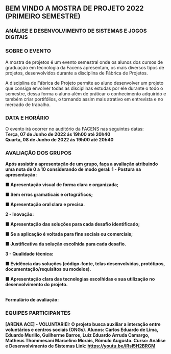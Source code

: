 ## BEM VINDO A MOSTRA DE PROJETO 2022 (PRIMEIRO SEMESTRE)
### ANÁLISE E DESENVOLVIMENTO DE SISTEMAS E JOGOS DIGITAIS

### SOBRE O EVENTO
A mostra de projetos é um evento semestral onde os alunos dos cursos de graduação em tecnologia da Facens apresentam, os mais diversos tipos de projetos, desenvolvidos durante a disciplina de Fábrica de Projetos.

A disciplina de Fábrica de Projeto permite ao aluno desenvolver um projeto que consiga envolver todas as disciplinas estudas por ele durante o todo o semestre, dessa forma o aluno além de práticar o conhecimento adquirido e também criar portifólios, o tornando assim mais atrativo em entrevista e no mercado de trabalho.

### DATA E HORÁRIO

O evento irá ocorrer no auditório da FACENS nas seguintes datas:
<br><b>Terça, 07 de Junho de 2022 ás 19h00 até 20h40
<br>Quarta, 08 de Junho de 2022 ás 19h00 até 20h40<b>
  
### AVALIAÇÃO DOS GRUPOS

Após assistir a apresentação de um grupo, faça a avaliação atribuindo uma nota de 0 a 10 considerando de modo geral:
<b>1 - Postura na apresentação:
  
■ Apresentação visual de forma clara e organizada;
  
■ Sem erros gramaticais e ortográficos;
  
■ Apresentação oral clara e precisa.

<b>2 - Inovação:
  
■ Apresentação das soluções para cada desafio identificado;
  
■ Se a aplicação é voltada para fins sociais ou comerciais; 
  
■ Justificativa da solução escolhida para cada desafio.

3 - Qualidade técnica:
  
■ Evidência das soluções (código-fonte, telas desenvolvidas, protótipos, documentação/requisitos ou modelos).
  
■ Apresentação clara das tecnologias escolhidas e sua utilização no desenvolvimento do projeto.

<b><br>Formulário de avaliação:

### EQUIPES PARTICIPANTES
  
[ARENA ACE] - VOLUNTARIEI: O projeto busca auxiliar a interação entre voluntários e centros sociais (ONGs).
Alunos: Carlos Eduardo de Lima, Eduardo Murillo, Guilherme Barros, Luiz Eduardo Arruda Camargo, Matheus Thommesani Marcelino Morais, Rômulo Augusto.
Curso: Análise e Desenvolvimento de Sistemas
Link: https://youtu.be/IRsI5H2BRGM
